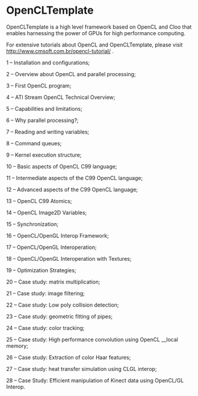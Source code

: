# OpenCLTemplate
OpenCLTemplate is a high level framework based on OpenCL and Cloo that enables harnessing the power of GPUs for high performance computing.

For extensive tutorials about OpenCL and OpenCLTemplate, please visit http://www.cmsoft.com.br/opencl-tutorial/ .

1 – Installation and configurations;

2 – Overview about OpenCL and parallel processing;

3 – First OpenCL program;

4 – ATI Stream OpenCL Technical Overview;

5 – Capabilities and limitations;

6 – Why parallel processing?;

7 – Reading and writing variables;

8 – Command queues;

9 – Kernel execution structure;

10 – Basic aspects of OpenCL C99 language;

11 – Intermediate aspects of the C99 OpenCL language;

12 – Advanced aspects of the C99 OpenCL language;

13 – OpenCL C99 Atomics;

14 – OpenCL Image2D Variables;

15 – Synchronization;

16 – OpenCL/OpenGL Interop Framework;

17 – OpenCL/OpenGL Interoperation;

18 – OpenCL/OpenGL Interoperation with Textures;

19 – Optimization Strategies;

20 – Case study: matrix multiplication;

21 – Case study: image filtering;

22 – Case study: Low poly collision detection;

23 – Case study: geometric fitting of pipes;

24 – Case study: color tracking;

25 – Case study: High performance convolution using OpenCL __local memory;

26 – Case study: Extraction of color Haar features;

27 – Case study: heat transfer simulation using CLGL interop;

28 – Case Study: Efficient manipulation of Kinect data using OpenCL/GL Interop.


